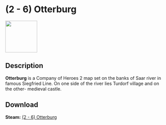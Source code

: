 # (2 - 6) Otterburg

<img src="https://steamuserimages-a.akamaihd.net/ugc/843712145333200412/BC8EA0A3C56578C88C3C19F23A02E9FA19A40A69/" width="100" height="100">

## Description
**Otterburg** is a Company of Heroes 2 map set on the banks of Saar river in famous Siegfried Line. On one side of the river lies Turdorf village and on the other- medieval castle. 

## Download

 **Steam:** [(2 - 6) Otterburg](https://steamcommunity.com/sharedfiles/filedetails/?id=760521635/)
